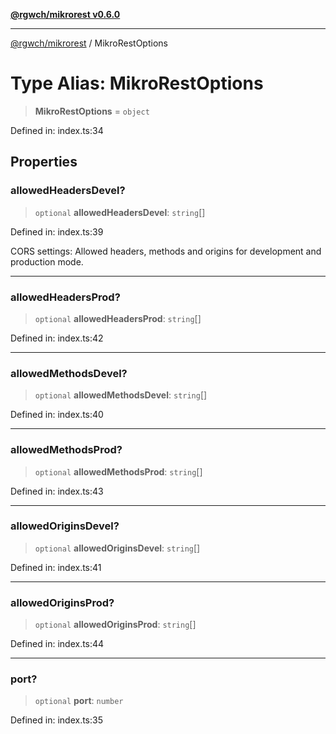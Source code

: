 [**@rgwch/mikrorest v0.6.0**](../README.md)

***

[@rgwch/mikrorest](../globals.md) / MikroRestOptions

# Type Alias: MikroRestOptions

> **MikroRestOptions** = `object`

Defined in: index.ts:34

## Properties

### allowedHeadersDevel?

> `optional` **allowedHeadersDevel**: `string`[]

Defined in: index.ts:39

CORS settings: Allowed headers, methods and origins for development and production mode.

***

### allowedHeadersProd?

> `optional` **allowedHeadersProd**: `string`[]

Defined in: index.ts:42

***

### allowedMethodsDevel?

> `optional` **allowedMethodsDevel**: `string`[]

Defined in: index.ts:40

***

### allowedMethodsProd?

> `optional` **allowedMethodsProd**: `string`[]

Defined in: index.ts:43

***

### allowedOriginsDevel?

> `optional` **allowedOriginsDevel**: `string`[]

Defined in: index.ts:41

***

### allowedOriginsProd?

> `optional` **allowedOriginsProd**: `string`[]

Defined in: index.ts:44

***

### port?

> `optional` **port**: `number`

Defined in: index.ts:35
